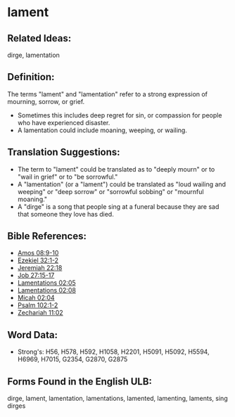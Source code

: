 # lament

## Related Ideas:

dirge, lamentation

## Definition:

The terms "lament" and "lamentation" refer to a strong expression of mourning, sorrow, or grief.

* Sometimes this includes deep regret for sin, or compassion for people who have experienced disaster.
* A lamentation could include moaning, weeping, or wailing.

## Translation Suggestions:

* The term to "lament" could be translated as to "deeply mourn" or to "wail in grief" or to "be sorrowful."
* A "lamentation" (or a "lament") could be translated as "loud wailing and weeping" or "deep sorrow" or "sorrowful sobbing" or "mournful moaning."
* A "dirge" is a song that people sing at a funeral because they are sad that someone they love has died.

## Bible References:

* [Amos 08:9-10](rc://en/tn/help/amo/08/09)
* [Ezekiel 32:1-2](rc://en/tn/help/ezk/32/01)
* [Jeremiah 22:18](rc://en/tn/help/jer/22/18)
* [Job 27:15-17](rc://en/tn/help/job/27/15)
* [Lamentations 02:05](rc://en/tn/help/lam/02/05)
* [Lamentations 02:08](rc://en/tn/help/lam/02/08)
* [Micah 02:04](rc://en/tn/help/mic/02/04)
* [Psalm 102:1-2](rc://en/tn/help/psa/102/001)
* [Zechariah 11:02](rc://en/tn/help/zec/11/02)

## Word Data:

* Strong's: H56, H578, H592, H1058, H2201, H5091, H5092, H5594, H6969, H7015, G2354, G2870, G2875

## Forms Found in the English ULB:

dirge, lament, lamentation, lamentations, lamented, lamenting, laments, sing dirges
